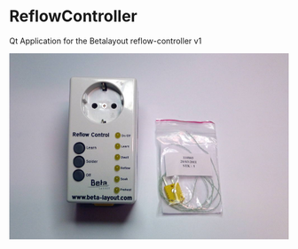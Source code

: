 # ReflowController
Qt Application for the Betalayout reflow-controller v1 

![Image of Reflow-Controller](https://github.com/messi1/ReflowController/blob/master/docs/arch/images/reflow-controller.jpg)

